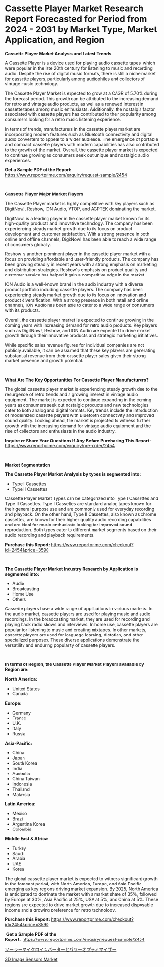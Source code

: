<p><h1>Cassette Player Market Research Report Forecasted for Period from 2024 -  2031 by Market Type, Market Application, and Region</h1></p><p><strong>Cassette Player Market Analysis and Latest Trends</strong></p>
<p><p>A Cassette Player is a device used for playing audio cassette tapes, which were popular in the late 20th century for listening to music and recording audio. Despite the rise of digital music formats, there is still a niche market for cassette players, particularly among audiophiles and collectors of vintage music technology.</p><p>The Cassette Player Market is expected to grow at a CAGR of 5.70% during the forecast period. This growth can be attributed to the increasing demand for retro and vintage audio products, as well as a renewed interest in cassette tapes among music enthusiasts. Additionally, the nostalgia factor associated with cassette players has contributed to their popularity among consumers looking for a retro music listening experience.</p><p>In terms of trends, manufacturers in the cassette player market are incorporating modern features such as Bluetooth connectivity and digital audio converters to appeal to a wider audience. The emergence of portable and compact cassette players with modern capabilities has also contributed to the growth of the market. Overall, the cassette player market is expected to continue growing as consumers seek out unique and nostalgic audio experiences.</p></p>
<p><strong>Get a Sample PDF of the Report:&nbsp;</strong> <a href="https://www.reportprime.com/enquiry/request-sample/2454">https://www.reportprime.com/enquiry/request-sample/2454</a></p>
<p>&nbsp;</p>
<p><strong>Cassette Player Major Market Players</strong></p>
<p><p>The Cassette Player market is highly competitive with key players such as DigitNow!, Reshow, ION Audio, VTOP, and AGPTEK dominating the market. </p><p>DigitNow! is a leading player in the cassette player market known for its high-quality products and innovative technology. The company has been experiencing steady market growth due to its focus on product development and customer satisfaction. With a strong presence in both online and offline channels, DigitNow! has been able to reach a wide range of consumers globally.</p><p>Reshow is another prominent player in the cassette player market with a focus on providing affordable and user-friendly products. The company has been growing steadily in recent years with a strong emphasis on marketing and distribution strategies. Reshow's emphasis on product quality and customer service has helped it gain a competitive edge in the market.</p><p>ION Audio is a well-known brand in the audio industry with a diverse product portfolio including cassette players. The company has been experiencing steady market growth due to its focus on innovation and product diversification. With a strong presence in both retail and online channels, ION Audio has been able to cater to a wide range of consumers with its products.</p><p>Overall, the cassette player market is expected to continue growing in the coming years with increasing demand for retro audio products. Key players such as DigitNow!, Reshow, and ION Audio are expected to drive market growth through their innovative products and strategic marketing initiatives.</p><p>While specific sales revenue figures for individual companies are not publicly available, it can be assumed that these key players are generating substantial revenue from their cassette player sales given their strong market presence and growth potential.</p></p>
<p>&nbsp;</p>
<p><strong>What Are The Key Opportunities For Cassette Player Manufacturers?</strong></p>
<p><p>The global cassette player market is experiencing steady growth due to the resurgence of retro trends and a growing interest in vintage audio equipment. The market is expected to continue expanding in the coming years as consumers seek out nostalgic products and new technologies cater to both analog and digital formats. Key trends include the introduction of modernized cassette players with Bluetooth connectivity and improved sound quality. Looking ahead, the market is projected to witness further growth with the increasing demand for vintage audio equipment and the rise of collectors and enthusiasts in the audio industry.</p></p>
<p><strong>Inquire or Share Your Questions If Any Before Purchasing This Report:</strong> <a href="https://www.reportprime.com/enquiry/pre-order/2454">https://www.reportprime.com/enquiry/pre-order/2454</a></p>
<p>&nbsp;</p>
<p><strong>Market Segmentation</strong></p>
<p><strong>The Cassette Player Market Analysis by types is segmented into:</strong></p>
<p><ul><li>Type I Cassettes</li><li>Type II Cassettes</li></ul></p>
<p><p>Cassette Player Market Types can be categorized into Type I Cassettes and Type II Cassettes. Type I Cassettes are standard analog tapes known for their general purpose use and are commonly used for everyday recording and playback. On the other hand, Type II Cassettes, also known as chrome cassettes, are known for their higher quality audio recording capabilities and are ideal for music enthusiasts looking for improved sound reproduction. Both types cater to different market segments based on their audio recording and playback requirements.</p></p>
<p><strong>Purchase this Report:&nbsp;</strong><a href="https://www.reportprime.com/checkout?id=2454&price=3590">https://www.reportprime.com/checkout?id=2454&price=3590</a></p>
<p>&nbsp;</p>
<p><strong>The Cassette Player Market Industry Research by Application is segmented into:</strong></p>
<p><ul><li>Audio</li><li>Broadcasting</li><li>Home Use</li><li>Others</li></ul></p>
<p><p>Cassette players have a wide range of applications in various markets. In the audio market, cassette players are used for playing music and audio recordings. In the broadcasting market, they are used for recording and playing back radio shows and interviews. In home use, cassette players are popular for listening to music and creating mixtapes. In other markets, cassette players are used for language learning, dictation, and other specialized purposes. These diverse applications demonstrate the versatility and enduring popularity of cassette players.</p></p>
<p>&nbsp;</p>
<p><strong>In terms of Region, the Cassette Player Market Players available by Region are:</strong></p>
<p>
    <p> <strong> North America: </strong>
        <ul>
            <li>United States</li>
            <li>Canada</li>
        </ul>
        </p> 
    <p> <strong> Europe: </strong>
        <ul>
            <li>Germany</li>
            <li>France</li>
            <li>U.K.</li>
            <li>Italy</li>
            <li>Russia</li>
        </ul>
        </p> 
    <p> <strong> Asia-Pacific: </strong>
        <ul>
            <li>China</li>
            <li>Japan</li>
            <li>South Korea</li>
            <li>India</li>
            <li>Australia</li>
            <li>China Taiwan</li>
            <li>Indonesia</li>
            <li>Thailand</li>
            <li>Malaysia</li>
        </ul>
        </p> 
    <p> <strong> Latin America: </strong>
        <ul>
            <li>Mexico</li>
            <li>Brazil</li>
            <li>Argentina Korea</li>
            <li>Colombia</li>
        </ul>
        </p> 
    <p> <strong> Middle East & Africa: </strong>
        <ul>
            <li>Turkey</li>
            <li>Saudi</li>
            <li>Arabia</li>
            <li>UAE</li>
            <li>Korea</li>
        </ul>
    </p>
    </p>
<p><p>The global cassette player market is expected to witness significant growth in the forecast period, with North America, Europe, and Asia Pacific emerging as key regions driving market expansion. By 2025, North America is anticipated to dominate the market with a market share of 35%, followed by Europe at 30%, Asia Pacific at 25%, USA at 5%, and China at 5%. These regions are expected to drive market growth due to increased disposable income and a growing preference for retro technology.</p></p>
<p><strong>Purchase this Report: </strong><a href="https://www.reportprime.com/checkout?id=2454&price=3590">https://www.reportprime.com/checkout?id=2454&price=3590</a></p>
<p>&nbsp;<strong>Get a Sample PDF of the Report:&nbsp;&nbsp;</strong><a href="https://www.reportprime.com/enquiry/request-sample/2454">https://www.reportprime.com/enquiry/request-sample/2454</a></p>
<p><strong></strong></p>
<p><p><a href="https://github.com/ppmazlotr77499/Market-Research-Report-List-1/blob/main/346711811588.md">ソーラーマイクロインバーターとパワーオプティマイザー</a></p><p><a href="https://github.com/GroverBarry/Market-Research-Report-List-4/blob/main/3d-image-sensors-market.md">3D Image Sensors Market</a></p></p>